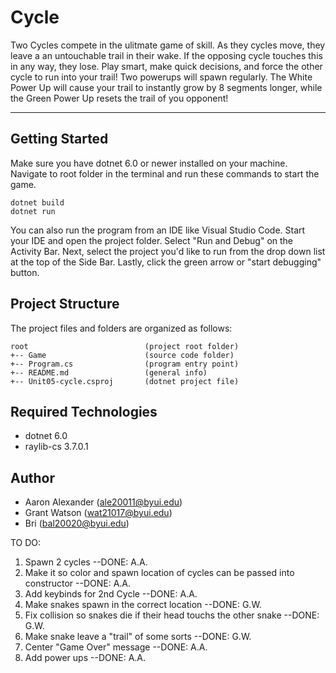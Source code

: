 # Cycle
Two Cycles compete in the ulitmate game of skill. As they cycles move, they leave a an untouchable trail in their wake. If the opposing cycle touches this in any way, they lose. Play smart, make quick decisions, and force the other cycle to run into your trail! Two powerups will spawn regularly. The White Power Up will cause your trail to instantly grow by 8 segments longer, while the Green Power Up resets the trail of you opponent!

---
## Getting Started
Make sure you have dotnet 6.0 or newer installed on your machine. Navigate to root folder in the terminal
and run these commands to start the game.
```
dotnet build
dotnet run 
```
You can also run the program from an IDE like Visual Studio Code. 
Start your IDE and open the project folder. Select "Run and Debug" on 
the Activity Bar. Next, select the project you'd like to run from the 
drop down list at the top of the Side Bar. Lastly, click the green 
arrow or "start debugging" button.

## Project Structure
The project files and folders are organized as follows:
```
root                          (project root folder)
+-- Game                      (source code folder)
+-- Program.cs                (program entry point)    
+-- README.md                 (general info)
+-- Unit05-cycle.csproj       (dotnet project file)
```

## Required Technologies
* dotnet 6.0
* raylib-cs 3.7.0.1

## Author
* Aaron Alexander (ale20011@byui.edu)
* Grant Watson (wat21017@byui.edu)
* Bri (bal20020@byui.edu)

TO DO:
1) Spawn 2 cycles --DONE: A.A.
2) Make it so color and spawn location of cycles can be passed into constructor --DONE: A.A.
3) Add keybinds for 2nd Cycle --DONE: A.A.
4) Make snakes spawn in the correct location --DONE: G.W.
5) Fix collision so snakes die if their head touchs the other snake --DONE: G.W.
6) Make snake leave a "trail" of some sorts --DONE: G.W.
7) Center "Game Over" message --DONE: A.A.
8) Add power ups --DONE: A.A.


